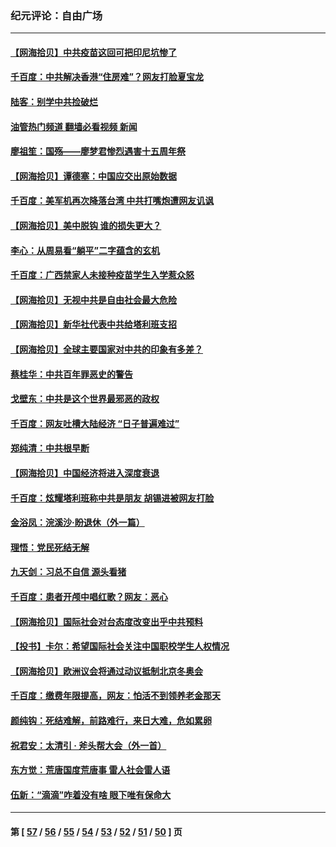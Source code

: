 ### 纪元评论：自由广场
---
#### [【网海拾贝】中共疫苗这回可把印尼坑惨了](../../pages/nsc993/n13096777.md?07190330) 
#### [千百度：中共解决香港“住房难”？网友打脸夏宝龙](../../pages/nsc993/n13096607.md?07190330) 
#### [陆客：别学中共捡破烂](../../pages/nsc993/n13096489.md?07190330) 
#### [油管热门频道 翻墙必看视频 新闻](ok?07190330)
#### [廖祖笙：国殇——廖梦君惨烈遇害十五周年祭](../../pages/nsc993/n13096340.md?07190330) 
#### [【网海拾贝】谭德塞：中国应交出原始数据](../../pages/nsc993/n13095308.md?07190330) 
#### [千百度：美军机再次降落台湾 中共打嘴炮遭网友讥讽](../../pages/nsc993/n13095250.md?07190330) 
#### [【网海拾贝】美中脱钩 谁的损失更大？](../../pages/nsc993/n13093068.md?07190330) 
#### [李心：从周易看“躺平”二字蕴含的玄机](../../pages/nsc993/n13091424.md?07190330) 
#### [千百度：广西禁家人未接种疫苗学生入学惹众怒](../../pages/nsc993/n13090506.md?07190330) 
#### [【网海拾贝】无视中共是自由社会最大危险](../../pages/nsc993/n13089767.md?07190330) 
#### [【网海拾贝】新华社代表中共给塔利班支招](../../pages/nsc993/n13087892.md?07190330) 
#### [【网海拾贝】全球主要国家对中共的印象有多差？](../../pages/nsc993/n13085788.md?07190330) 
#### [蔡桂华：中共百年罪恶史的警告](../../pages/nsc993/n13085715.md?07190330) 
#### [戈壁东：中共是这个世界最邪恶的政权](../../pages/nsc993/n13085641.md?07190330) 
#### [千百度：网友吐槽大陆经济 “日子普遍难过”](../../pages/nsc993/n13085475.md?07190330) 
#### [郑纯清：中共根早断](../../pages/nsc993/n13084579.md?07190330) 
#### [【网海拾贝】中国经济将进入深度衰退](../../pages/nsc993/n13082552.md?07190330) 
#### [千百度：炫耀塔利班称中共是朋友  胡锡进被网友打脸](../../pages/nsc993/n13081538.md?07190330) 
#### [金浴凤：浣溪沙·盼退休（外一篇）](../../pages/nsc993/n13081560.md?07190330) 
#### [理悟：党民死结无解](../../pages/nsc993/n13081552.md?07190330) 
#### [九天剑：习总不自信 源头看猪](../../pages/nsc993/n13081197.md?07190330) 
#### [千百度：患者开颅中唱红歌？网友：恶心](../../pages/nsc993/n13080377.md?07190330) 
#### [【网海拾贝】国际社会对台态度改变出乎中共预料](../../pages/nsc993/n13080968.md?07190330) 
#### [【投书】卡尔：希望国际社会关注中国职校学生人权情况](../../pages/nsc993/n13080410.md?07190330) 
#### [【网海拾贝】欧洲议会将通过动议抵制北京冬奥会](../../pages/nsc993/n13078156.md?07190330) 
#### [千百度：缴费年限提高，网友：怕活不到领养老金那天](../../pages/nsc993/n13078088.md?07190330) 
#### [颜纯钩：死结难解，前路难行，来日大难，危如累卵](../../pages/nsc993/n13077179.md?07190330) 
#### [祝君安：太清引 · 斧头帮大会（外一首）](../../pages/nsc993/n13077162.md?07190330) 
#### [东方觉：荒唐国度荒唐事 雷人社会雷人语](../../pages/nsc993/n13075917.md?07190330) 
#### [伍新：“滴滴”咋着没有啥 眼下唯有保命大](../../pages/nsc993/n13075894.md?07190330) 

---
#### 第 [ [57](./57.md?07190330) / [56](./56.md?07190330) / [55](./55.md?07190330) / [54](./54.md?07190330) / [53](./53.md?07190330) / [52](./52.md?07190330) / [51](./51.md?07190330) / [50](./50.md?07190330) ] 页
